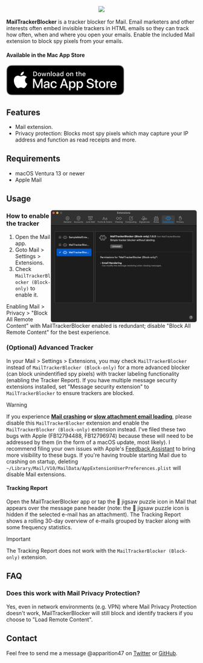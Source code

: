 <p align="center">
    <a href="https://apps.apple.com/us/app/mailtrackerblocker/id6450760473">
      <img width="635px" src="https://is2-ssl.mzstatic.com/image/thumb/PurpleSource126/v4/80/5e/89/805e89f7-5c32-18c9-fed1-2927ad0aecf3/c3e28da9-c084-4416-8b4b-dcb164718ca5_New_Project__U00281_U0029.png/2880x1800bb.png">
    </a>
</p>

**MailTrackerBlocker** is a tracker blocker for Mail. Email marketers and other interests often embed invisible trackers in HTML emails so they can track how often, when and where you open your emails. Enable the included Mail extension to block spy pixels from your emails.

#### Available in the Mac App Store

[![Mac App Store](Assets/download_mac_app_store.svg)](https://apps.apple.com/us/app/mailtrackerblocker/id6450760473)

## Features

- Mail extension.
- Privacy protection: Blocks most spy pixels which may capture your IP address and function as read receipts and more.
  

## Requirements

- macOS Ventura 13 or newer
- Apple Mail


## Usage

<img align="right" src="Assets/mail_settings.png" width="386px">

### How to enable the tracker

1. Open the Mail app.
2. Goto Mail > Settings > Extensions.
3. Check `MailTrackerBlocker (Block-only)` to enable it.

Enabling Mail > Privacy > "Block All Remote Content" with MailTrackerBlocker enabled is redundant; disable "Block All Remote Content" for the best experience.

### (Optional) Advanced Tracker

In your Mail > Settings > Extensions, you may check `MailTrackerBlocker` instead of `MailTrackerBlocker (Block-only)` for a more advanced blocker (can block unindentified spy pixels) with tracker labeling functionality (enabling the Tracker Report). If you have multiple message security extensions installed, set "Message security extension" to `MailTrackerBlocker` to ensure trackers are blocked.

> [!WARNING]
> If you experience **[Mail crashing](https://github.com/apparition47/MailTrackerBlockerApp/issues/1) or [slow attachment email loading](https://github.com/apparition47/MailTrackerBlockerApp/issues/2)**, please disable this `MailTrackerBlocker` extension and enable the `MailTrackerBlocker (Block-only)` extension instead. I've filed these two bugs with Apple (FB12794488, FB12796974) because these will need to be addressed by them (in the form of a macOS update, most likely). I recommend filing your own issues with Apple's [Feedback Assistant](https://feedbackassistant.apple.com) to bring more visibility to these bugs. If you're having trouble starting Mail due to crashing on startup, deleting `~/Library/Mail/V10/MailData/AppExtensionUserPreferences.plist` will disable Mail extensions.

#### Tracking Report

Open the MailTrackerBlocker app or tap the 🧩 jigsaw puzzle icon in Mail that appears over the message pane header (note: the 🧩 jigsaw puzzle icon is hidden if the selected e-mail has an attachment). The Tracking Report shows a rolling 30-day overview of e-mails grouped by tracker along with some frequency statistics.

> [!IMPORTANT]  
> The Tracking Report does not work with the `MailTrackerBlocker (Block-only)` extension.


## FAQ

### Does this work with Mail Privacy Protection?

Yes, even in network environments (e.g. VPN) where Mail Privacy Protection doesn't work, MailTrackerBlocker will still block and identify trackers if you choose to "Load Remote Content".


## Contact

Feel free to send me a message @apparition47 on [Twitter](https://www.twitter.com/apparition47) or [GitHub](https://www.github.com/apparition47).
